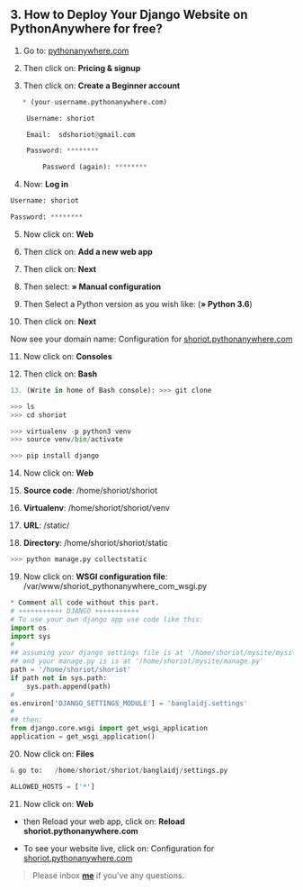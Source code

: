 ## 3. How to Deploy Your Django Website on PythonAnywhere for free?

1. Go to: [pythonanywhere.com](https://www.pythonanywhere.com/)

2. Then click on: **Pricing & signup** 

3. Then click on: **Create a Beginner account**
```python 
   * (your-username.pythonanywhere.com)

	Username: shoriot

	Email:  sdshoriot@gmail.com

	Password: ********

        Password (again): ********
```
4. Now: **Log in**
```python 
Username: shoriot

Password: ********
```
5. Now click on: **Web** 

6. Then click on:   **Add a new web app**

7. Then click on: **Next**

8. Then select: **» Manual configuration**

9. Then Select a Python version as you wish like: (**» Python 3.6**)

10. Then click on:  **Next**

Now see your domain name: Configuration for [shoriot.pythonanywhere.com](http://shoriot.pythonanywhere.com/)

11. Now click on: **Consoles**

12. Then click on: **Bash**
```python
13. (Write in home of Bash console): >>> git clone

>>> ls
>>> cd shoriot

>>> virtualenv -p python3 venv
>>> source venv/bin/activate

>>> pip install django
```
14. Now click on: **Web**

15. **Source code**: /home/shoriot/shoriot

16. **Virtualenv**: /home/shoriot/shoriot/venv

17. **URL**: /static/    

18. **Directory**: /home/shoriot/shoriot/static
```python
>>> python manage.py collectstatic
```
19. Now click on: **WSGI configuration file**:  /var/www/shoriot_pythonanywhere_com_wsgi.py

```python
* Comment all code without this part.
# +++++++++++ DJANGO +++++++++++
# To use your own django app use code like this:
import os
import sys
#
## assuming your django settings file is at '/home/shoriot/mysite/mysite/settings.py'
## and your manage.py is is at '/home/shoriot/mysite/manage.py'
path = '/home/shoriot/shoriot'
if path not in sys.path:
    sys.path.append(path)
#
os.environ['DJANGO_SETTINGS_MODULE'] = 'banglaidj.settings'
#
## then:
from django.core.wsgi import get_wsgi_application
application = get_wsgi_application()
```
20. Now click on: **Files**

```python
& go to:   /home/shoriot/shoriot/banglaidj/settings.py

ALLOWED_HOSTS = ['*']
```

21. Now click on: **Web**

*  then Reload your web app, click on: **Reload shoriot.pythonanywhere.com**

*  To see your website live, click on: Configuration for [shoriot.pythonanywhere.com](http://shoriot.pythonanywhere.com/)


> Please inbox **[me](https://www.facebook.com/shoriot)** if you've any questions. 